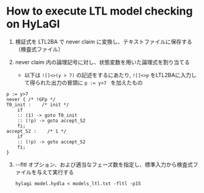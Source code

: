 # How to execute LTL model checking on HyLaGI

1. 検証式を ​LTL2BA で never claim に変換し、テキストファイルに保存する（検査式ファイル）

2. never claim 内の論理記号に対し、状態変数を用いた論理式を割り当てる

   - 以下は ```![]<>(y > 7)``` の記述をするにあたり, ```![]<>p``` をLTL2BAに入力して得られた出力の冒頭に ```p := y>7 ``` を加えたもの
  
```
p := y>7
never { /* !GFp */
T0_init :    /* init */
	if
	:: (1) -> goto T0_init
	:: (!p) -> goto accept_S2
	fi;
accept_S2 :    /* 1 */
	if
	:: (!p) -> goto accept_S2
	fi;
}
```
 
3. --fltl オプション、および適当なフェーズ数を指定し、標準入力から検査式ファイルを与えて実行する
   
   ``` hylagi model.hydla < models_ltl.txt -fltl -p15 ```
